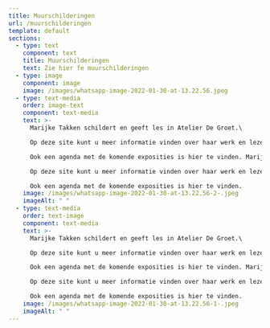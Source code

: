 ```yaml
---
title: Muurschilderingen
url: /muurschilderingen
template: default
sections:
  - type: text
    component: text
    title: Muurschilderingen
    text: Zie hier fe muurschilderingen
  - type: image
    component: image
    image: /images/whatsapp-image-2022-01-30-at-13.22.56.jpeg
  - type: text-media
    order: image-text
    component: text-media
    text: >-
      Marijke Takken schildert en geeft les in Atelier De Groet.\

      Op deze site kunt u meer informatie vinden over haar werk en lezen over de cursussen voor beginners en gevorderden.\

      Ook een agenda met de komende exposities is hier te vinden. Marijke Takken schildert en geeft les in Atelier De Groet.\

      Op deze site kunt u meer informatie vinden over haar werk en lezen over de cursussen voor beginners en gevorderden.\

      Ook een agenda met de komende exposities is hier te vinden.
    image: /images/whatsapp-image-2022-01-30-at-13.22.56-2-.jpeg
    imageAlt: " "
  - type: text-media
    order: text-image
    component: text-media
    text: >-
      Marijke Takken schildert en geeft les in Atelier De Groet.\

      Op deze site kunt u meer informatie vinden over haar werk en lezen over de cursussen voor beginners en gevorderden.\

      Ook een agenda met de komende exposities is hier te vinden. Marijke Takken schildert en geeft les in Atelier De Groet.\

      Op deze site kunt u meer informatie vinden over haar werk en lezen over de cursussen voor beginners en gevorderden.\

      Ook een agenda met de komende exposities is hier te vinden.
    image: /images/whatsapp-image-2022-01-30-at-13.22.56-1-.jpeg
    imageAlt: " "
---
```

